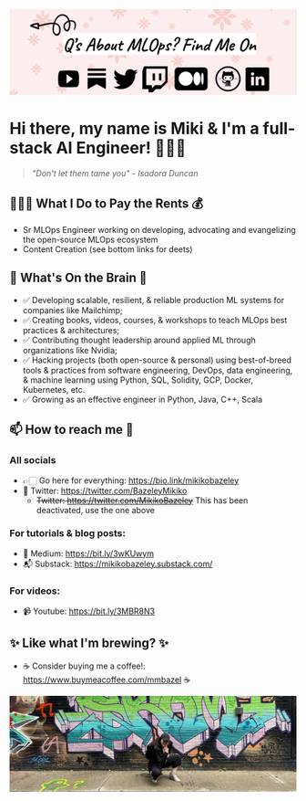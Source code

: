<!--
**MMBazel/MMBazel** is a ✨ _special_ ✨ repository because its `README.md` (this file) appears on your GitHub profile.

Here are some ideas to get you started:

-->
![alt text](https://github.com/MMBazel/MMBazel/blob/master/Screen%20Shot%202022-09-03%20at%203.10.23%20PM.png)

# Hi there, my name is Miki & I'm a full-stack AI Engineer! 👩🏻‍💻 
> _"Don't let them tame you" - Isadora Duncan_



## 👩🏻‍💻 What I Do to Pay the Rents 💰 

* Sr MLOps Engineer working on developing, advocating and evangelizing the open-source MLOps ecosystem
* Content Creation (see bottom links for deets)
  

## 🤔  What's On the Brain 🧠 
* ✅ Developing scalable, resilient, & reliable production ML systems for companies like Mailchimp;
* ✅ Creating books, videos, courses, & workshops to teach MLOps best practices & architectures;
* ✅ Contributing thought leadership around applied ML through organizations like Nvidia;
* ✅ Hacking projects (both open-source & personal) using best-of-breed tools & practices from software engineering, DevOps, data engineering, & machine learning using Python, SQL, Solidity, GCP, Docker, Kubernetes, etc.
* ✅ Growing as an effective engineer in Python, Java, C++, Scala


## 📫 How to reach me 💬 
### All socials
* 👉🏻 Go here for everything: https://bio.link/mikikobazeley
* 🐥 Twitter: https://twitter.com/BazeleyMikiko
    * ~~Twitter: https://twitter.com/MikikoBazeley~~ This has been deactivated, use the one above


### For tutorials & blog posts:
* 📝 Medium: https://bit.ly/3wKUwym
* 📬 Substack: https://mikikobazeley.substack.com/


### For videos:
* 📹 Youtube: https://bit.ly/3MBR8N3

## ✨ Like what I'm brewing? ✨
  * ☕ Consider buying me a coffee!: https://www.buymeacoffee.com/mmbazel ☕
  
  
![alt text](https://github.com/MMBazel/MMBazel/blob/master/1500x500%20(1).jpeg) 
